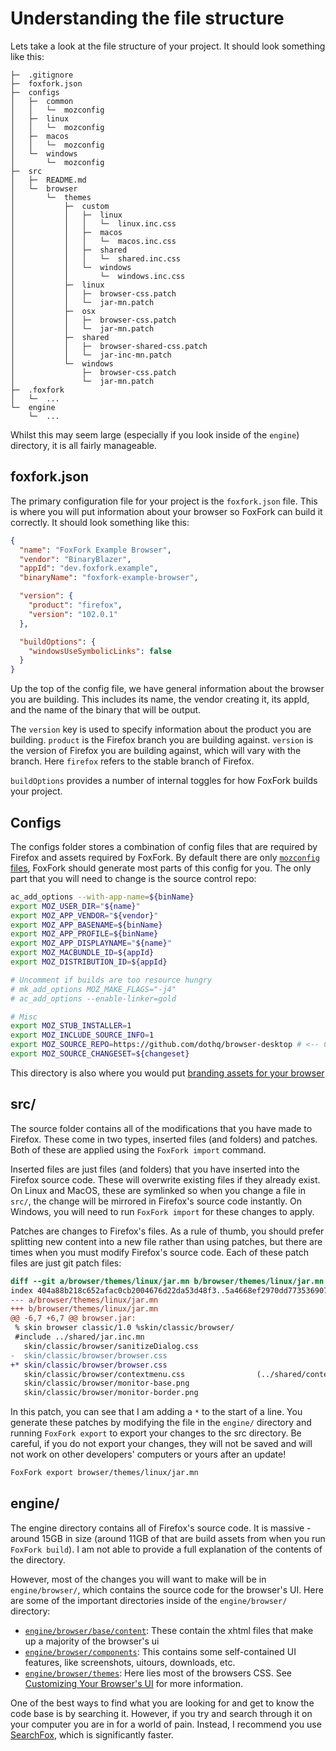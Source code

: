 # Understanding the file structure

Lets take a look at the file structure of your project. It should look something like this:

```filesystem
├─  .gitignore
├─  foxfork.json
├─  configs
│   ├─  common
│   │   └─  mozconfig
│   ├─  linux
│   │   └─  mozconfig
│   ├─  macos
│   │   └─  mozconfig
│   └─  windows
│       └─  mozconfig
├─  src
│   ├─  README.md
│   └─  browser
│       └─  themes
│           ├─  custom
│           │   ├─  linux
│           │   │   └─  linux.inc.css
│           │   ├─  macos
│           │   │   └─  macos.inc.css
│           │   ├─  shared
│           │   │   └─  shared.inc.css
│           │   └─  windows
│           │       └─  windows.inc.css
│           ├─  linux
│           │   ├─  browser-css.patch
│           │   └─  jar-mn.patch
│           ├─  osx
│           │   ├─  browser-css.patch
│           │   └─  jar-mn.patch
│           ├─  shared
│           │   ├─  browser-shared-css.patch
│           │   └─  jar-inc-mn.patch
│           └─  windows
│               ├─  browser-css.patch
│               └─  jar-mn.patch
├─  .foxfork
│   └─  ...
└─  engine
    └─  ...
```

Whilst this may seem large (especially if you look inside of the `engine`) directory, it is all fairly manageable.

## foxfork.json

The primary configuration file for your project is the `foxfork.json` file. This is where you will put information about your browser so FoxFork can build it correctly. It should look something like this:

```json
{
  "name": "FoxFork Example Browser",
  "vendor": "BinaryBlazer",
  "appId": "dev.foxfork.example",
  "binaryName": "foxfork-example-browser",

  "version": {
    "product": "firefox",
    "version": "102.0.1"
  },

  "buildOptions": {
    "windowsUseSymbolicLinks": false
  }
}
```

Up the top of the config file, we have general information about the browser you are building. This includes its name, the vendor creating it, its appId, and the name of the binary that will be output.

The `version` key is used to specify information about the product you are building. `product` is the Firefox branch you are building against. `version` is the version of Firefox you are building against, which will vary with the branch. Here `firefox` refers to the stable branch of Firefox.

`buildOptions` provides a number of internal toggles for how FoxFork builds your project.

## Configs

The configs folder stores a combination of config files that are required by Firefox and assets required by FoxFork. By default there are only [`mozconfig` files](https://firefox-source-docs.mozilla.org/build/buildsystem/mozconfigs.html), FoxFork should generate most parts of this config for you. The only part that you will need to change is the source control repo:

```bash
ac_add_options --with-app-name=${binName}
export MOZ_USER_DIR="${name}"
export MOZ_APP_VENDOR="${vendor}"
export MOZ_APP_BASENAME=${binName}
export MOZ_APP_PROFILE=${binName}
export MOZ_APP_DISPLAYNAME="${name}"
export MOZ_MACBUNDLE_ID=${appId}
export MOZ_DISTRIBUTION_ID=${appId}

# Uncomment if builds are too resource hungry
# mk_add_options MOZ_MAKE_FLAGS="-j4"
# ac_add_options --enable-linker=gold

# Misc
export MOZ_STUB_INSTALLER=1
export MOZ_INCLUDE_SOURCE_INFO=1
export MOZ_SOURCE_REPO=https://github.com/dothq/browser-desktop # <-- Change this!
export MOZ_SOURCE_CHANGESET=${changeset}
```

This directory is also where you would put [branding assets for your browser](https://foxfork.binaryblazer.me/guides/branding)

## src/

The source folder contains all of the modifications that you have made to Firefox. These come in two types, inserted files (and folders) and patches. Both of these are applied using the `FoxFork import` command.

Inserted files are just files (and folders) that you have inserted into the Firefox source code. These will overwrite existing files if they already exist. On Linux and MacOS, these are symlinked so when you change a file in `src/`, the change will be mirrored in Firefox's source code instantly. On Windows, you will need to run `FoxFork import` for these changes to apply.

Patches are changes to Firefox's files. As a rule of thumb, you should prefer splitting new content into a new file rather than using patches, but there are times when you must modify Firefox's source code. Each of these patch files are just git patch files:

```patch
diff --git a/browser/themes/linux/jar.mn b/browser/themes/linux/jar.mn
index 404a88b218c652afac0cb2004676d22da53d48f3..5a4668ef2970dd773536907f51f3e7e7e3e023cb 100644
--- a/browser/themes/linux/jar.mn
+++ b/browser/themes/linux/jar.mn
@@ -6,7 +6,7 @@ browser.jar:
 % skin browser classic/1.0 %skin/classic/browser/
 #include ../shared/jar.inc.mn
   skin/classic/browser/sanitizeDialog.css
-  skin/classic/browser/browser.css
+* skin/classic/browser/browser.css
   skin/classic/browser/contextmenu.css                (../shared/contextmenu.css)
   skin/classic/browser/monitor-base.png
   skin/classic/browser/monitor-border.png
```

In this patch, you can see that I am adding a `*` to the start of a line. You generate these patches by modifying the file in the `engine/` directory and running `FoxFork export` to export your changes to the src directory. Be careful, if you do not export your changes, they will not be saved and will not work on other developers' computers or yours after an update!

```sh
FoxFork export browser/themes/linux/jar.mn
```

## engine/

The engine directory contains all of Firefox's source code. It is massive - around 15GB in size (around 11GB of that are build assets from when you run `FoxFork build`). I am not able to provide a full explanation of the contents of the directory.

However, most of the changes you will want to make will be in `engine/browser/`, which contains the source code for the browser's UI. Here are some of the important directories inside of the `engine/browser/` directory:

- [`engine/browser/base/content`](https://searchfox.org/mozilla-central/source/browser/base/content): These contain the xhtml files that make up a majority of the browser's ui
- [`engine/browser/components`](https://searchfox.org/mozilla-central/source/browser/components): This contains some self-contained UI features, like screenshots, uitours, downloads, etc.
- [`engine/browser/themes`](https://searchfox.org/mozilla-central/source/browser/themes): Here lies most of the browsers CSS. See [Customizing Your Browser's UI](/getting-started/userchrome) for more information.

One of the best ways to find what you are looking for and get to know the code base is by searching it. However, if you try and search through it on your computer you are in for a world of pain. Instead, I recommend you use [SearchFox](https://searchfox.org), which is significantly faster.
